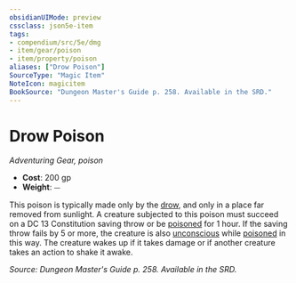 ```yaml
---
obsidianUIMode: preview
cssclass: json5e-item
tags:
- compendium/src/5e/dmg
- item/gear/poison
- item/property/poison
aliases: ["Drow Poison"]
SourceType: "Magic Item"
NoteIcon: magicitem
BookSource: "Dungeon Master's Guide p. 258. Available in the SRD."
---
```

# Drow Poison
*Adventuring Gear, poison*  

- **Cost**: 200 gp
- **Weight**: ⏤

This poison is typically made only by the [drow](/2-Mechanics/CLI/bestiary/humanoid/drow.md), and only in a place far removed from sunlight. A creature subjected to this poison must succeed on a DC 13 Constitution saving throw or be [poisoned](/2-Mechanics/CLI/rules/conditions.md#poisoned) for 1 hour. If the saving throw fails by 5 or more, the creature is also [unconscious](/2-Mechanics/CLI/rules/conditions.md#unconscious) while [poisoned](/2-Mechanics/CLI/rules/conditions.md#poisoned) in this way. The creature wakes up if it takes damage or if another creature takes an action to shake it awake.

*Source: Dungeon Master's Guide p. 258. Available in the SRD.*